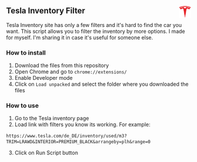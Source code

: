 ## Tesla Inventory Filter <img src="https://github.com/ilian6806/tesla-inventory-filter/blob/master/logo.png?raw=true" width="32" height="32" align="right">
Tesla Inventory site has only a few filters and it's hard to find the car you want. This script allows you to filter the inventory by more options. I made for myself. I'm sharing it in case it's useful for someone else.

### How to install
1. Download the files from this repository
2. Open Chrome and go to `chrome://extensions/`
3. Enable Developer mode
4. Click on `Load unpacked` and select the folder where you downloaded the files

### How to use
1. Go to the Tesla inventory page
2. Load link with filters you know its working. For example:
```
https://www.tesla.com/de_DE/inventory/used/m3?TRIM=LRAWD&INTERIOR=PREMIUM_BLACK&arrangeby=plh&range=0
```
3. Click on Run Script button